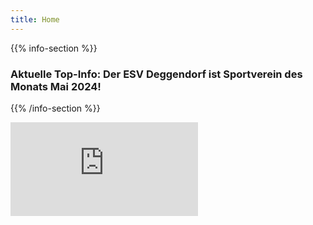 ```yaml
---
title: Home
---
```


{{% info-section %}}
### Aktuelle Top-Info: Der ESV Deggendorf ist Sportverein des Monats Mai 2024!
{{% /info-section %}}

<iframe class="iframe-home" src="https://www.youtube-nocookie.com/embed/x5HXKqykRYY?si=rmVd8NRnrcocZui_" title="YouTube video player" frameborder="0" 
        allow="accelerometer; autoplay; clipboard-write; encrypted-media; gyroscope; picture-in-picture; web-share" referrerpolicy="strict-origin-when-cross-origin" allowfullscreen></iframe>
